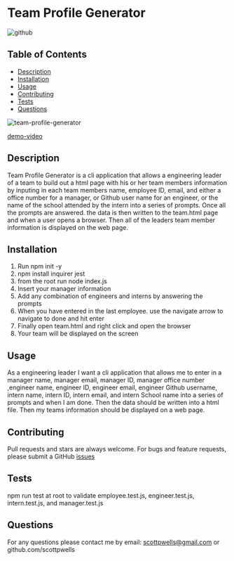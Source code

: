 # Team Profile Generator
  
  ![github](https://img.shields.io/badge/license-APACHE%202.0-blue.svg)

  ## Table of Contents
  * [Description](#description)
  * [Installation](#installation)
  * [Usage](#usage)
  * [Contributing](#contributing)
  * [Tests](#tests)
  * [Questions](#questions)
 

![team-profile-generator](https://user-images.githubusercontent.com/57837212/98756313-500d9280-2398-11eb-8584-f4fd936cd38b.PNG)

[demo-video](https://drive.google.com/file/d/1ukIoIaXoPWEs9qyV6kivUT7JPXunQdng/view?usp=sharing)


  ## Description
  Team Profile Generator is a cli application that allows a engineering leader of a team to build out a html page with
  his or her team members information by inputing in each team members name, employee ID, email, and either a office number for a manager, 
  or Github user name for an engineer, or the name of the school attended by the intern into a series of prompts. Once all the prompts are answered.
  the data is then written to the team.html page and when a user opens a browser. Then all of the leaders team member information is displayed on the web page.


  ## Installation
   1. Run npm init -y
   2. npm install inquirer jest
   3. from the root run node index.js
   4. Insert your manager information
   5. Add any combination of engineers and interns by answering the prompts
   6. When you have entered in the last employee. use the  navigate arrow to navigate to done and hit enter
   7. Finally open team.html and right click and open the browser 
   8. Your team will be displayed on the screen

  ## Usage
  As a engineering leader I want a cli application that allows me to enter in a manager name, manager email, manager ID, manager office number
  ,engineer name, engineer ID, engineer email, engineer Github username, intern name, intern ID, intern email, and intern School name into
  a series of prompts and when I am done. Then the data should be written into a html file. Then my teams information should be displayed on a web page.
  

  ## Contributing
  Pull requests and stars are always welcome. For bugs and feature requests, please submit a GitHub [issues](https://github.com/scottpwells/team-profile-generator/issues)

  ## Tests
  npm run test  at root to validate employee.test.js, engineer.test.js, intern.test.js, and manager.test.js
  
  ## Questions
  For any questions please contact me by email: scottpwells@gmail.com or github.com/scottpwells

